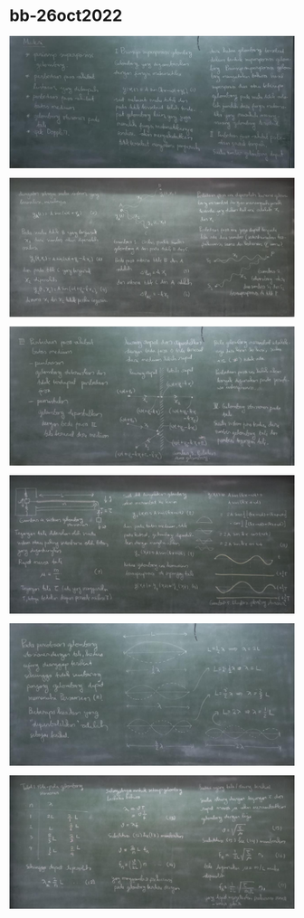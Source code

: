 # bb-26oct2022

![](../img/bb-26oct2022-1.jpg)

![](../img/bb-26oct2022-2.jpg)

![](../img/bb-26oct2022-3.jpg)

![](../img/bb-26oct2022-4.jpg)

![](../img/bb-26oct2022-5.jpg)

![](../img/bb-26oct2022-6.jpg)
